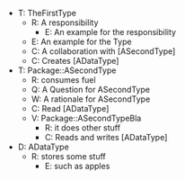 * T: TheFirstType
  * R: A responsibility
    * E: An example for the responsibility
  * E: An example for the Type
  * C: A collaboration with [ASecondType]
  * C: Creates [ADataType]
* T: Package::ASecondType 
  * R: consumes fuel
  * Q: A Question for ASecondType
  * W: A rationale for ASecondType
  * C: Read [ADataType]
  * V: Package::ASecondTypeBla
    * R: it does other stuff
    * C: Reads and writes [ADataType]
* D: ADataType
  * R: stores some stuff
    * E: such as apples
